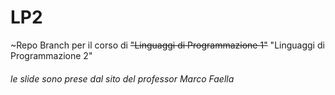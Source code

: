 # LP2
~Repo Branch per il corso di ~~"Linguaggi di Programmazione 1"~~ "Linguaggi di Programmazione 2"

###### le slide sono prese dal sito del professor Marco Faella

